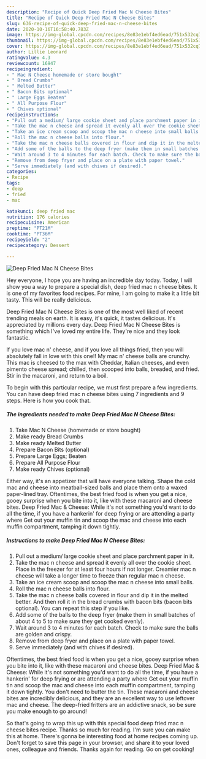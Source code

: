 ```yaml
---
description: "Recipe of Quick Deep Fried Mac N Cheese Bites"
title: "Recipe of Quick Deep Fried Mac N Cheese Bites"
slug: 636-recipe-of-quick-deep-fried-mac-n-cheese-bites
date: 2020-10-16T16:58:40.783Z
image: https://img-global.cpcdn.com/recipes/8e83e1ebf4ed6ead/751x532cq70/deep-fried-mac-n-cheese-bites-recipe-main-photo.jpg
thumbnail: https://img-global.cpcdn.com/recipes/8e83e1ebf4ed6ead/751x532cq70/deep-fried-mac-n-cheese-bites-recipe-main-photo.jpg
cover: https://img-global.cpcdn.com/recipes/8e83e1ebf4ed6ead/751x532cq70/deep-fried-mac-n-cheese-bites-recipe-main-photo.jpg
author: Lillie Leonard
ratingvalue: 4.3
reviewcount: 16947
recipeingredient:
- " Mac N Cheese homemade or store bought"
- " Bread Crumbs"
- " Melted Butter"
- " Bacon Bits optional"
- " Large Eggs Beaten"
- " All Purpose Flour"
- " Chives optional"
recipeinstructions:
- "Pull out a medium/ large cookie sheet and place parchment paper in it."
- "Take the mac n cheese and spread it evenly all over the cookie sheet. Place in the freezer for at least four hours if not longer. Creamier mac n cheese will take a longer time to freeze than regular mac n cheese."
- "Take an ice cream scoop and scoop the mac n cheese into small balls."
- "Roll the mac n cheese balls into flour."
- "Take the mac n cheese balls covered in flour and dip it in the melted better. And then roll it in the bread crumbs with bacon bits (bacon bits optional). You can repeat this step if you like."
- "Add some of the balls to the deep fryer (make them in small batches of about 4 to 5 to make sure they get cooked evenly)."
- "Wait around 3 to 4 minutes for each batch. Check to make sure the balls are golden and crispy."
- "Remove from deep fryer and place on a plate with paper towel."
- "Serve immediately (and with chives if desired)."
categories:
- Recipe
tags:
- deep
- fried
- mac

katakunci: deep fried mac 
nutrition: 176 calories
recipecuisine: American
preptime: "PT21M"
cooktime: "PT36M"
recipeyield: "2"
recipecategory: Dessert

---
```



![Deep Fried Mac N Cheese Bites](https://img-global.cpcdn.com/recipes/8e83e1ebf4ed6ead/751x532cq70/deep-fried-mac-n-cheese-bites-recipe-main-photo.jpg)

Hey everyone, I hope you are having an incredible day today. Today, I will show you a way to prepare a special dish, deep fried mac n cheese bites. It is one of my favorites food recipes. For mine, I am going to make it a little bit tasty. This will be really delicious.

Deep Fried Mac N Cheese Bites is one of the most well liked of recent trending meals on earth. It is easy, it's quick, it tastes delicious. It's appreciated by millions every day. Deep Fried Mac N Cheese Bites is something which I've loved my entire life. They're nice and they look fantastic.

If you love mac n&#39; cheese, and if you love all things fried, then you will absolutely fall in love with this one!! My mac n&#39; cheese balls are crunchy. This mac is cheesed to the max with Cheddar, Italian cheeses, and even pimento cheese spread; chilled, then scooped into balls, breaded, and fried. Stir in the macaroni, and return to a boil.


To begin with this particular recipe, we must first prepare a few ingredients. You can have deep fried mac n cheese bites using 7 ingredients and 9 steps. Here is how you cook that.

<!--inarticleads1-->

##### The ingredients needed to make Deep Fried Mac N Cheese Bites:

1. Take  Mac N Cheese (homemade or store bought)
1. Make ready  Bread Crumbs
1. Make ready  Melted Butter
1. Prepare  Bacon Bits (optional)
1. Prepare  Large Eggs; Beaten
1. Prepare  All Purpose Flour
1. Make ready  Chives (optional)


Either way, it&#39;s an appetizer that will have everyone talking. Shape the cold mac and cheese into meatball-sized balls and place them onto a waxed paper-lined tray. Oftentimes, the best fried food is when you get a nice, gooey surprise when you bite into it, like with these macaroni and cheese bites. Deep Fried Mac &amp; Cheese: While it&#39;s not something you&#39;d want to do all the time, if you have a hankerin&#39; for deep frying or are attending a party where Get out your muffin tin and scoop the mac and cheese into each muffin compartment, tamping it down tightly. 

<!--inarticleads2-->

##### Instructions to make Deep Fried Mac N Cheese Bites:

1. Pull out a medium/ large cookie sheet and place parchment paper in it.
1. Take the mac n cheese and spread it evenly all over the cookie sheet. Place in the freezer for at least four hours if not longer. Creamier mac n cheese will take a longer time to freeze than regular mac n cheese.
1. Take an ice cream scoop and scoop the mac n cheese into small balls.
1. Roll the mac n cheese balls into flour.
1. Take the mac n cheese balls covered in flour and dip it in the melted better. And then roll it in the bread crumbs with bacon bits (bacon bits optional). You can repeat this step if you like.
1. Add some of the balls to the deep fryer (make them in small batches of about 4 to 5 to make sure they get cooked evenly).
1. Wait around 3 to 4 minutes for each batch. Check to make sure the balls are golden and crispy.
1. Remove from deep fryer and place on a plate with paper towel.
1. Serve immediately (and with chives if desired).


Oftentimes, the best fried food is when you get a nice, gooey surprise when you bite into it, like with these macaroni and cheese bites. Deep Fried Mac &amp; Cheese: While it&#39;s not something you&#39;d want to do all the time, if you have a hankerin&#39; for deep frying or are attending a party where Get out your muffin tin and scoop the mac and cheese into each muffin compartment, tamping it down tightly. You don&#39;t need to butter the tin. These macaroni and cheese bites are incredibly delicious, and they are an excellent way to use leftover mac and cheese. The deep-fried fritters are an addictive snack, so be sure you make enough to go around! 

So that's going to wrap this up with this special food deep fried mac n cheese bites recipe. Thanks so much for reading. I'm sure you can make this at home. There's gonna be interesting food at home recipes coming up. Don't forget to save this page in your browser, and share it to your loved ones, colleague and friends. Thanks again for reading. Go on get cooking!
